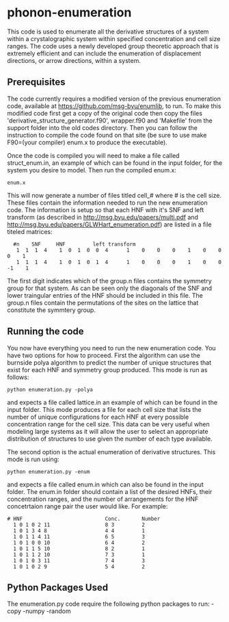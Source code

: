 # phonon-enumeration

This code is used to enumerate all the derivative structures of a
system within a crystalographic system within specified concentration
and cell size ranges. The code uses a newly developed group theoretic
approach that is extremely efficient and can include the enumeration
of displacement directions, or arrow directions, within a system.

## Prerequisites

The code currently requires a modified version of the previous
enumeration code, available at https://github.com/msg-byu/enumlib, to
run. To make this modified code first get a copy of the original code
then copy the files 'derivative_structure_generator.f90', wrapper.f90
and 'Makefile' from the support folder into the old codes
directory. Then you can follow the instruction to compile the code
found on that site (be sure to use make F90=(your compiler) enum.x to
produce the executable).

Once the code is compiled you will need to make a file called
struct_enum.in, an example of which can be found in the input folder,
for the system you desire to model. Then run the compiled enum.x:

```
enum.x
```

This will now generate a number of files titled cell_# where # is the
cell size. These files contain the information needed to run the new
enumeration code. The information is setup so that each HNF with it's
SNF and left transform (as described in
http://msg.byu.edu/papers/multi.pdf and
http://msg.byu.edu/papers/GLWHart_enumeration.pdf) are listed in a
file titeled matrices:

```
  #n	SNF		HNF			left transform
   1  1  1  4    1  0  1  0  0  4      1    0    0    0    1    0    0    0    1
   1  1  1  4    1  0  1  0  1  4      1    0    0    0    1    0    0   -1    1   
```

The first digit indicates which of the group.n files contains the
symmetry group for that system. As can be seen only the diagonals of
the SNF and lower traingular entries of the HNF should be included in
this file. The group.n files contain the permutations of the sites on
the lattice that constitute the symmtery group.

## Running the code

You now have everything you need to run the new enumeration code. You
have two options for how to proceed. First the algorithm can use the
burnside polya algorithm to predict the number of unique structures
that exist for each HNF and symmetry group produced. This mode is run
as follows:

```
python enumeration.py -polya
```

and expects a file called lattice.in an example of which can be found
in the input folder. This mode produces a file for each cell size that
lists the number of unique configurations for each HNF at every
possible concentration range for the cell size. This data can be very
useful when modeling large systems as it will allow the user to select
an appropriate distribution of structures to use given the number of
each type available.

The second option is the actual enumeration of derivative
structures. This mode is run using:

```
python enumeration.py -enum
```

and expects a file called enum.in which can also be found in the input
folder. The enum.in folder should contain a list of the desired HNFs,
their concentration ranges, and the number of arrangements for the HNF
concetrtaion range pair the user would like. For example:
```
# HNF                           Conc.       Number
  1 0 1 0 2 11                  8 3         2
  1 0 1 3 4 8                   4 4         1
  1 0 1 1 4 11                  6 5         3
  1 0 1 0 0 10                  6 4         2
  1 0 1 1 5 10                  8 2         1
  1 0 1 1 2 10                  7 3         1
  1 0 1 0 3 11                  7 4         3
  1 0 1 0 2 9                   5 4         2
```

## Python Packages Used

The enumeration.py code require the following python packages to run:
-copy
-numpy
-random

